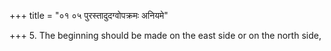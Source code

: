+++
title = "०१ ०५ पुरस्तादुदग्वोपक्रमः अनियमे"

+++
5. The beginning should be made on the east side or on the north side,
